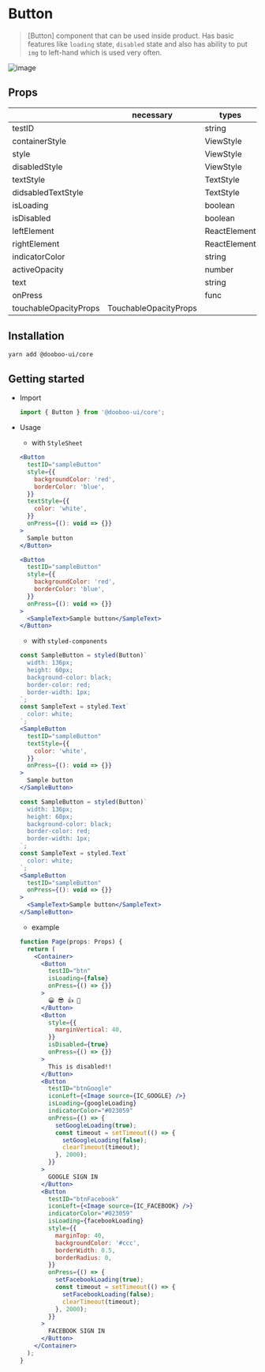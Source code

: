# Button

> [Button] component that can be used inside product. Has basic features like `loading` state, `disabled` state and also has ability to put `img` to left-hand which is used very often.

![image](https://user-images.githubusercontent.com/27461460/62291727-9be84100-b49f-11e9-8ce5-ceaa1dc3153e.png)


## Props

|                | necessary | types                 | default |
| -------------- | --------- | --------------------- | ------- |
| testID         |           | string                |         |
| containerStyle |           | ViewStyle             |         |
| style          |           | ViewStyle             |         |
| disabledStyle  |           | ViewStyle             |         |
| textStyle      |           | TextStyle             |         |
| didsabledTextStyle |       | TextStyle             |         |
| isLoading      |           | boolean               |         |
| isDisabled     |           | boolean               |         |
| leftElement    |           | ReactElement          |         |
| rightElement   |           | ReactElement          |         |
| indicatorColor |           | string                |'#ffffff'|
| activeOpacity  |           | number                |   0.5   |
| text           |           | string                |         |
| onPress        |           | func                  |         |
| touchableOpacityProps      | TouchableOpacityProps |         |

## Installation

```sh
yarn add @dooboo-ui/core
```

## Getting started

- Import

  ```javascript
  import { Button } from '@dooboo-ui/core';
  ```

- Usage
  - with `StyleSheet`
  ```jsx
  <Button
    testID="sampleButton"
    style={{
      backgroundColor: 'red',
      borderColor: 'blue',
    }}
    textStyle={{
      color: 'white',
    }}
    onPress={(): void => {}}
  >
    Sample button
  </Button>
  ```
  ```jsx
  <Button
    testID="sampleButton"
    style={{
      backgroundColor: 'red',
      borderColor: 'blue',
    }}
    onPress={(): void => {}}
  >
    <SampleText>Sample button</SampleText>
  </Button>
  ```

  - with `styled-components`
  ```jsx
  const SampleButton = styled(Button)`
    width: 136px;
    height: 60px;
    background-color: black;
    border-color: red;
    border-width: 1px;
  `;
  const SampleText = styled.Text`
    color: white;
  `;
  <SampleButton
    testID="sampleButton"
    textStyle={{
      color: 'white',
    }}
    onPress={(): void => {}}
  >
    Sample button
  </SampleButton>
  ```
  ```jsx
  const SampleButton = styled(Button)`
    width: 136px;
    height: 60px;
    background-color: black;
    border-color: red;
    border-width: 1px;
  `;
  const SampleText = styled.Text`
    color: white;
  `;
  <SampleButton
    testID="sampleButton"
    onPress={(): void => {}}
  >
    <SampleText>Sample button</SampleText>
  </SampleButton>
  ```

  - example
  ```jsx
  function Page(props: Props) {
    return (
      <Container>
        <Button
          testID="btn"
          isLoading={false}
          onPress={() => {}}
        >
          😀 😎 👍 💯
        </Button>
        <Button
          style={{
            marginVertical: 40,
          }}
          isDisabled={true}
          onPress={() => {}}
        >
          This is disabled!!
        </Button>
        <Button
          testID="btnGoogle"
          iconLeft={<Image source={IC_GOOGLE} />}
          isLoading={googleLoading}
          indicatorColor="#023059"
          onPress={() => {
            setGoogleLoading(true);
            const timeout = setTimeout(() => {
              setGoogleLoading(false);
              clearTimeout(timeout);
            }, 2000);
          }}
        >
          GOOGLE SIGN IN
        </Button>
        <Button
          testID="btnFacebook"
          iconLeft={<Image source={IC_FACEBOOK} />}
          indicatorColor="#023059"
          isLoading={facebookLoading}
          style={{
            marginTop: 40,
            backgroundColor: '#ccc',
            borderWidth: 0.5,
            borderRadius: 0,
          }}
          onPress={() => {
            setFacebookLoading(true);
            const timeout = setTimeout(() => {
              setFacebookLoading(false);
              clearTimeout(timeout);
            }, 2000);
          }}
        >
          FACEBOOK SIGN IN
        </Button>
      </Container>
    );
  }
  ```
